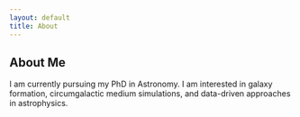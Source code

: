 ```yaml
---
layout: default
title: About
---
```


## About Me
I am currently pursuing my PhD in Astronomy. I am interested in galaxy formation, circumgalactic medium simulations, and data-driven approaches in astrophysics.
